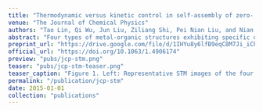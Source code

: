 ```yaml
---
title: "Thermodynamic versus kinetic control in self-assembly of zero-, one-, quasitwo-, and two-dimensional metal-organic coordination structures"
venue: "The Journal of Chemical Physics"
authors: "Tao Lin, Qi Wu, Jun Liu, Ziliang Shi, Pei Nian Liu, and Nian Lin"
abstract: "Four types of metal-organic structures exhibiting specific dimensionality were studied using scanning tunneling microscopy and Monte Carlo simulations. The four structures were self-assembled out of specifically designed molecular building blocks via the same coordination motif on an Au(111) surface. We found that the four structures behaved differently in response to thermal annealing treatments: The two-dimensional structure was under thermodynamic control while the structures of lower dimension were under kinetic control. Monte Carlo simulations revealed that the self-assembly pathways of the four structures are associated with the characteristic features of their specific heat. These findings provide insights into how the dimensionality of supramolecular coordination structures affects their thermodynamic properties."
preprint_url: "https://drive.google.com/file/d/1IHYu8y6lfB9eqC8M7Ji_iCbmhGZ8xJ4V/view?usp=sharing"
official_url: "https://doi.org/10.1063/1.4906174"
preview: "pubs/jcp-stm.png"
teaser: "pubs/jcp-stm-teaser.png"
teaser_caption: "Figure 1. Left: Representative STM images of the four bi-component systems following a series of thermal annealing treatments. (a)-(c) 1-5. (d)-(f) 2-5. (g)-(i) 3-5. (j)-(l) 4-5. The annealing temperature is indicated in each image. All images are 100 x 100 nm2.  Right: MC simulated structures of the four bi-component systems formed at different temperatures. (a)-(d) 1-5. (e)-(h) 2-5. (i)-(l) 3-5. (m)-(p) 4-5."
permalink: "/publication/jcp-stm"
date: 2015-01-01
collection: "publications"
---
```

